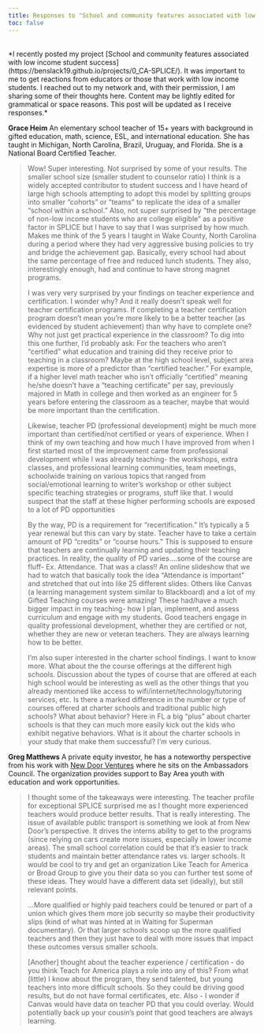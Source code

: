 ```yaml
---
title: Responses to "School and community features associated with low income student success"
toc: false
---
```

<br>
*I recently posted my project [School and community features associated with low income student success](https://benslack19.github.io/projects/0_CA-SPLICE/). It was important to me to get reactions from educators or those that work with low income students. I reached out to my network and, with their permission, I am sharing some of their thoughts here. Content may be lightly edited for grammatical or space reasons. This post will be updated as I receive responses.*


**Grace Heim** An elementary school teacher of 15+ years with background in gifted education, math, science, ESL, and international education. She has taught in Michigan, North Carolina, Brazil, Uruguay, and Florida. She is a National Board Certified Teacher.

> Wow! Super interesting. Not surprised by some of your results. The smaller school size (smaller student to counselor ratio) I think is a widely accepted contributor to student success and I have heard of large high schools attempting to adopt this model by splitting groups into smaller “cohorts” or “teams” to replicate the idea of a smaller “school within a school.” Also, not super surprised by “the percentage of non-low income students who are college eligible” as a positive factor in SPLICE but I have to say that  I was surprised by how much. Makes me think of the 5 years I taught in Wake County, North Carolina during a period where they had very aggressive busing policies to try and bridge the achievement gap. Basically, every school had about the same percentage of free and reduced lunch students. They also, interestingly enough, had and continue to have strong magnet programs.
>
> I was very very surprised by your findings on teacher experience and certification. I wonder why? And it really doesn’t speak well for teacher certification programs. If completing a teacher certification program doesn’t mean you’re more likely to be a better teacher (as evidenced by student achievement) than why have to complete one? Why not just get practical experience in the classroom? To dig into this one further, I’d probably ask: For the teachers who aren’t “certified” what education and training did they receive prior to teaching in a classroom? Maybe at the high school level, subject area expertise is more of a predictor than “certified teacher.” For example, if a higher level math teacher who isn’t officially “certified” meaning he/she doesn’t have a “teaching certificate” per say, previously majored in Math in college and then worked as an engineer for 5 years before entering the classroom as a teacher, maybe that would be more important than the certification.
>
> Likewise, teacher PD (professional development) might be much more important than certified/not certified or years of experience. When I think of my own teaching and how much I have improved from when I first started most of the improvement came from professional development while I was already teaching- the workshops, extra classes, and professional learning communities, team meetings, schoolwide training on various topics that ranged from social/emotional learning to writer’s workshop or other subject specific teaching strategies or programs, stuff like that. I would suspect that the staff at these higher performing schools are exposed to a lot of PD opportunities
>
> By the way, PD is a requirement for “recertification.” It’s typically a 5 year renewal but this can vary by state. Teacher have to take a certain amount of PD “credits” or “course hours.” This is supposed to ensure that teachers are continually learning and updating their teaching practices. In reality, the quality of PD varies....some of the course are fluff- Ex. Attendance. That was a class!! An online slideshow that we had to watch that basically took the idea “Attendance is important” and stretched that out into like 25 different slides. Others like Canvas (a learning management system similar to Blackboard) and a lot of my Gifted Teaching courses were amazing! These had/have a much bigger impact in my teaching- how I plan, implement, and assess curriculum and engage with my students. Good teachers engage in quality professional development, whether they are certified or not, whether they are new or veteran teachers. They are always learning how to be better.
>
> I’m also super interested in the charter school findings. I want to know more. What about the the course offerings at the different high schools. Discussion about the types of course that are offered at each high school would be interesting as well as the other things that you already mentioned like access to wifi/internet/technology/tutoring services, etc. Is there a marked difference in the number or type of courses offered at charter schools and traditional public high schools? What about behavior? Here in FL a big “plus” about charter schools is that they can much more easily kick out the kids who exhibit negative behaviors. What is it about the charter schools in your study that make them successful? I’m very curious.

**Greg Matthews** A private equity investor, he has a noteworthy perspective from his work with [New Door Ventures](https://www.newdoor.org) where he sits on the Ambassadors Council. The organization provides support to Bay Area youth with education and work opportunities.

> I thought some of the takeaways were interesting. The teacher profile for exceptional SPLICE surprised me as I thought more experienced teachers would produce better results.  That is really interesting.  The issue of available public transport is something we look at from New Door’s perspective. It drives the interns ability to get to the programs (since relying on cars create more issues, especially in lower income areas).  The small school correlation could be that it’s easier to track students and maintain better attendance rates vs. larger schools.  It would be cool to try and get an organization Like Teach for America or Broad Group to give you their data so you can further test some of these ideas.  They would have a different data set (ideally), but still relevant points.
>
> ...More qualified or highly paid teachers could be tenured or part of a union which gives them more job security so maybe their productivity slips (kind of what was hinted at in Waiting for Superman documentary). Or that larger schools scoop up the more qualified teachers and then they just have to deal with more issues that impact these outcomes versus smaller schools.
>
> \[Another\] thought about the teacher experience / certification - do you think Teach for America plays a role into any of this?  From what (little) I know about the program, they send talented, but young teachers into more difficult schools.  So they could be driving good results, but do not have formal certificates, etc.  Also - I wonder if Canvas would have data on teacher PD that you could overlay.  Would potentially back up your cousin’s point that good teachers are always learning.
